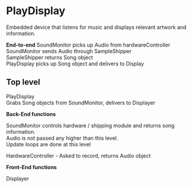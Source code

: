 PlayDisplay
========

Embedded device that listens for music and displays relevant artwork and information.


**End-to-end**
SoundMonitor picks up Audio from hardwareController  
SoundMonitor sends Audio through SampleShipper  
SampleShipper returns Song object  
PlayDisplay picks up Song object and delivers to Display  

Top level
--------

PlayDisplay  
	Grabs Song objects from SoundMonitor, delivers to Displayer

**Back-End functions**

SoundMonitor
	controls hardware / shipping module and returns song information.  
	Audio is not passed any higher than this level.  
	Update loops are done at this level  

HardwareController - Asked to record, returns Audio object  

**Front-End functions**

Displayer